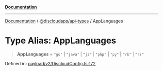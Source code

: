 [**Documentation**](../../../README.md)

***

[Documentation](../../../packages.md) / [@discloudapp/api-types](../README.md) / AppLanguages

# Type Alias: AppLanguages

> **AppLanguages** = `"go"` \| `"java"` \| `"js"` \| `"php"` \| `"py"` \| `"rb"` \| `"rs"`

Defined in: [payload/v2/DiscloudConfig.ts:172](https://github.com/discloud/discloud.app/blob/e06d08869d94db25520cbe5fdcc3cdbc242fb0cb/packages/api-types/payload/v2/DiscloudConfig.ts#L172)
